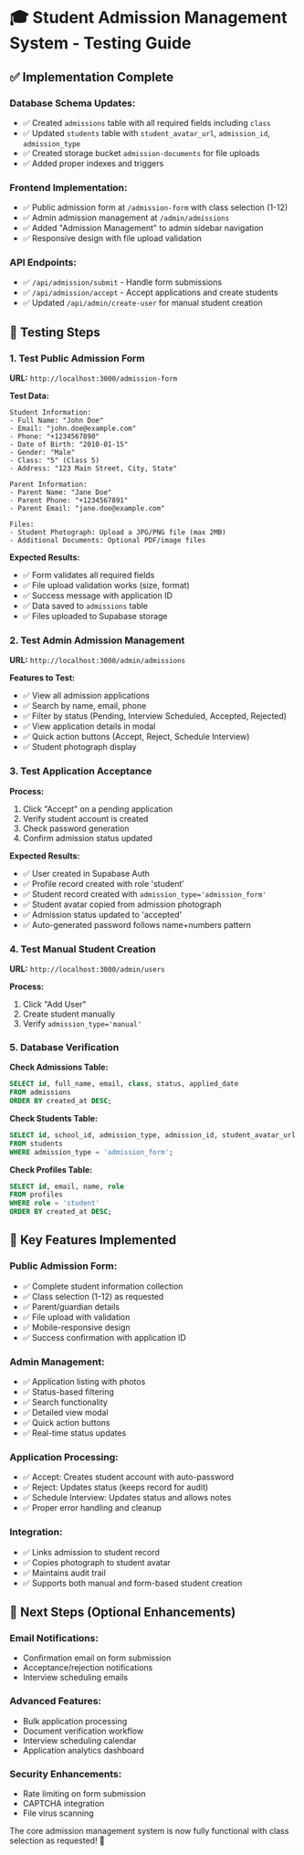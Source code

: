 # 🎓 **Student Admission Management System - Testing Guide**

## ✅ **Implementation Complete**

### **Database Schema Updates:**
- ✅ Created `admissions` table with all required fields including `class`
- ✅ Updated `students` table with `student_avatar_url`, `admission_id`, `admission_type`
- ✅ Created storage bucket `admission-documents` for file uploads
- ✅ Added proper indexes and triggers

### **Frontend Implementation:**
- ✅ Public admission form at `/admission-form` with class selection (1-12)
- ✅ Admin admission management at `/admin/admissions`
- ✅ Added "Admission Management" to admin sidebar navigation
- ✅ Responsive design with file upload validation

### **API Endpoints:**
- ✅ `/api/admission/submit` - Handle form submissions
- ✅ `/api/admission/accept` - Accept applications and create students
- ✅ Updated `/api/admin/create-user` for manual student creation

## 🧪 **Testing Steps**

### **1. Test Public Admission Form**

**URL:** `http://localhost:3000/admission-form`

**Test Data:**
```
Student Information:
- Full Name: "John Doe"
- Email: "john.doe@example.com"
- Phone: "+1234567890"
- Date of Birth: "2010-01-15"
- Gender: "Male"
- Class: "5" (Class 5)
- Address: "123 Main Street, City, State"

Parent Information:
- Parent Name: "Jane Doe"
- Parent Phone: "+1234567891"
- Parent Email: "jane.doe@example.com"

Files:
- Student Photograph: Upload a JPG/PNG file (max 2MB)
- Additional Documents: Optional PDF/image files
```

**Expected Results:**
- ✅ Form validates all required fields
- ✅ File upload validation works (size, format)
- ✅ Success message with application ID
- ✅ Data saved to `admissions` table
- ✅ Files uploaded to Supabase storage

### **2. Test Admin Admission Management**

**URL:** `http://localhost:3000/admin/admissions`

**Features to Test:**
- ✅ View all admission applications
- ✅ Search by name, email, phone
- ✅ Filter by status (Pending, Interview Scheduled, Accepted, Rejected)
- ✅ View application details in modal
- ✅ Quick action buttons (Accept, Reject, Schedule Interview)
- ✅ Student photograph display

### **3. Test Application Acceptance**

**Process:**
1. Click "Accept" on a pending application
2. Verify student account is created
3. Check password generation
4. Confirm admission status updated

**Expected Results:**
- ✅ User created in Supabase Auth
- ✅ Profile record created with role 'student'
- ✅ Student record created with `admission_type='admission_form'`
- ✅ Student avatar copied from admission photograph
- ✅ Admission status updated to 'accepted'
- ✅ Auto-generated password follows name+numbers pattern

### **4. Test Manual Student Creation**

**URL:** `http://localhost:3000/admin/users`

**Process:**
1. Click "Add User"
2. Create student manually
3. Verify `admission_type='manual'`

### **5. Database Verification**

**Check Admissions Table:**
```sql
SELECT id, full_name, email, class, status, applied_date 
FROM admissions 
ORDER BY created_at DESC;
```

**Check Students Table:**
```sql
SELECT id, school_id, admission_type, admission_id, student_avatar_url
FROM students 
WHERE admission_type = 'admission_form';
```

**Check Profiles Table:**
```sql
SELECT id, email, name, role 
FROM profiles 
WHERE role = 'student' 
ORDER BY created_at DESC;
```

## 🎯 **Key Features Implemented**

### **Public Admission Form:**
- ✅ Complete student information collection
- ✅ Class selection (1-12) as requested
- ✅ Parent/guardian details
- ✅ File upload with validation
- ✅ Mobile-responsive design
- ✅ Success confirmation with application ID

### **Admin Management:**
- ✅ Application listing with photos
- ✅ Status-based filtering
- ✅ Search functionality
- ✅ Detailed view modal
- ✅ Quick action buttons
- ✅ Real-time status updates

### **Application Processing:**
- ✅ Accept: Creates student account with auto-password
- ✅ Reject: Updates status (keeps record for audit)
- ✅ Schedule Interview: Updates status and allows notes
- ✅ Proper error handling and cleanup

### **Integration:**
- ✅ Links admission to student record
- ✅ Copies photograph to student avatar
- ✅ Maintains audit trail
- ✅ Supports both manual and form-based student creation

## 🚀 **Next Steps (Optional Enhancements)**

### **Email Notifications:**
- Confirmation email on form submission
- Acceptance/rejection notifications
- Interview scheduling emails

### **Advanced Features:**
- Bulk application processing
- Document verification workflow
- Interview scheduling calendar
- Application analytics dashboard

### **Security Enhancements:**
- Rate limiting on form submission
- CAPTCHA integration
- File virus scanning

The core admission management system is now fully functional with class selection as requested! 🎉
